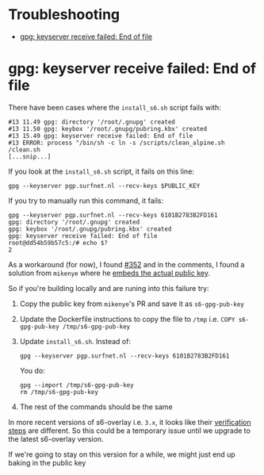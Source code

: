 # Troubleshooting

* [gpg: keyserver receive failed: End of file](#gpg-keyserver-receive-failed-end-of-file)

# gpg: keyserver receive failed: End of file

There have been cases where the `install_s6.sh` script fails with:

```
#13 11.49 gpg: directory '/root/.gnupg' created
#13 11.50 gpg: keybox '/root/.gnupg/pubring.kbx' created
#13 15.49 gpg: keyserver receive failed: End of file
#13 ERROR: process "/bin/sh -c ln -s /scripts/clean_alpine.sh /clean.sh
[...snip...]
```

If you look at the `install_s6.sh` script, it fails on this line:

```
gpg --keyserver pgp.surfnet.nl --recv-keys $PUBLIC_KEY
```

If you try to manually run this command, it fails:

```
gpg --keyserver pgp.surfnet.nl --recv-keys 6101B2783B2FD161
gpg: directory '/root/.gnupg' created
gpg: keybox '/root/.gnupg/pubring.kbx' created
gpg: keyserver receive failed: End of file
root@dd54b59b57c5:/# echo $?
2
```

As a workaround (for now), I found [#352] and in the comments, I found a
solution from `mikenye` where he [embeds the actual public key].

So if you're building locally and are runing into this failure try:

1. Copy the public key from `mikenye`'s PR and save it as `s6-gpg-pub-key`
1. Update the Dockerfile instructions to copy the file to `/tmp`
   i.e. `COPY s6-gpg-pub-key /tmp/s6-gpg-pub-key`
1. Update `install_s6.sh`. Instead of:
   ```
   gpg --keyserver pgp.surfnet.nl --recv-keys 6101B2783B2FD161
   ```

   You do:
   ```
   gpg --import /tmp/s6-gpg-pub-key
   rm /tmp/s6-gpg-pub-key
   ```
1. The rest of the commands should be the same

In more recent versions of s6-overlay i.e. `3.x`, it looks like their
[verification steps] are different. So this could be a temporary issue
until we upgrade to the latest s6-overlay version.

If we're going to stay on this version for a while, we might just end up
baking in the public key

[#352]: https://github.com/just-containers/s6-overlay/issues/352
[embeds the actual public key]: https://github.com/mikenye/deploy-s6-overlay/pull/10
[verification steps]: https://github.com/just-containers/s6-overlay/#verifying-downloads